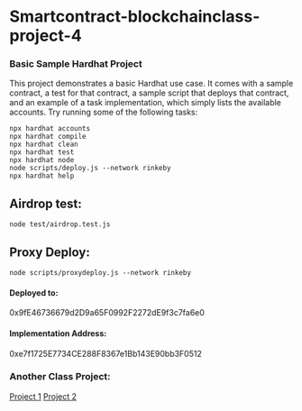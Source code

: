 # Smartcontract-blockchainclass-project-4
### Basic Sample Hardhat Project
This project demonstrates a basic Hardhat use case. It comes with a sample contract, a test for that contract, a sample script that deploys that contract, and an example of a task implementation, which simply lists the available accounts.
Try running some of the following tasks:
```shell
npx hardhat accounts
npx hardhat compile
npx hardhat clean
npx hardhat test
npx hardhat node
node scripts/deploy.js --network rinkeby
npx hardhat help
```
## Airdrop test:
```shell
node test/airdrop.test.js
```
## Proxy Deploy:
```shell
node scripts/proxydeploy.js --network rinkeby
```
#### Deployed to: 
0x9fE46736679d2D9a65F0992F2272dE9f3c7fa6e0
#### Implementation Address: 
0xe7f1725E7734CE288F8367e1Bb143E90bb3F0512
### Another Class Project:
[Project 1](https://github.com/Sotatek-DucNguyen6/smartcontract-blockchainclass-project-1)
[Project 2](https://github.com/Sotatek-DucNguyen6/smartcontract-blockchainclass-project-2)

